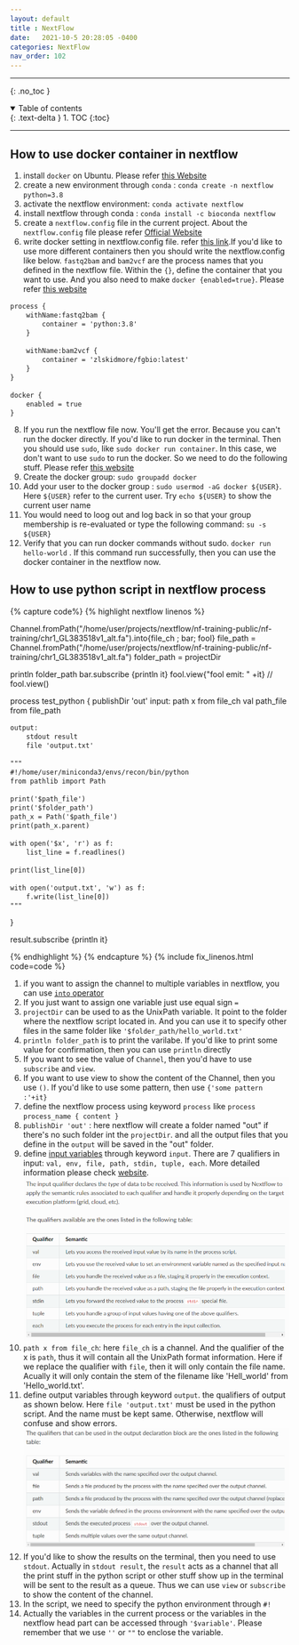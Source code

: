 ```yaml
---
layout: default
title : NextFlow
date:   2021-10-5 20:28:05 -0400
categories: NextFlow
nav_order: 102
---
```


---
{: .no_toc }

<details open markdown="block">
  <summary>
    Table of contents
  </summary>
  {: .text-delta }
1. TOC
{:toc}
</details>

---

## How to use docker container in nextflow

1. install `docker` on Ubuntu. Please refer [this Website](https://www.simplilearn.com/tutorials/docker-tutorial/how-to-install-docker-on-ubuntu)
2. create a new environment through `conda` : `conda create -n nextflow python=3.8`
3. activate the nextflow environment: `conda activate nextflow`
4. install nextflow through conda : `conda install -c bioconda nextflow `
5. create a `nextflow.config` file in the current project. About the `nextflow.config` file please refer  [Official Website](https://www.nextflow.io/docs/latest/config.html)
6. write docker setting in nextflow.config file. refer [this link](https://www.nextflow.io/docs/latest/config.html#scope-docker).If you'd like to use more different containers then you should write the nextflow.config like below. `fastq2bam` and `bam2vcf` are the process names that you defined in the nextflow file. Within the `{}`, define the container that you want to use. And you also need to make `docker {enabled=true}`. Please refer [this website](https://www.annasyme.com/docs/docker-nextflow.html)
```nextflow
process {
    withName:fastq2bam {
        container = 'python:3.8'
    }

    withName:bam2vcf {
        container = 'zlskidmore/fgbio:latest' 
    }
}

docker {
    enabled = true
}
```
8. If you run the nextflow file now. You'll get the error. Because you can't run the docker directly. If you'd like to run docker in the terminal. Then you should use `sudo`, like `sudo docker run container`. In this case, we don't want to use `sudo` to run the docker. So we need to do the following stuff. Please refer [this website](https://www.digitalocean.com/community/questions/how-to-fix-docker-got-permission-denied-while-trying-to-connect-to-the-docker-daemon-socket)
9. Create the docker group: `sudo groupadd docker`
10. Add your user to the docker group : `sudo usermod -aG docker ${USER}`. Here `${USER}` refer to the current user. Try `echo ${USER}` to show the current user name
11. You would need to loog out and log back in so that your group membership is re-evaluated or type the following command: `su -s ${USER}`
12. Verify that you can run docker commands without sudo. `docker run hello-world` . If this command run successfully, then you can use the docker container in the nextflow now.

## How to use python script in nextflow process

{% capture code%}
{% highlight nextflow linenos %}

Channel.fromPath("/home/user/projects/nextflow/nf-training-public/nf-training/chr1_GL383518v1_alt.fa").into{file_ch ; bar; fool}
file_path = Channel.fromPath("/home/user/projects/nextflow/nf-training-public/nf-training/chr1_GL383518v1_alt.fa")
folder_path = projectDir

println folder_path
bar.subscribe {println it}
fool.view{"fool emit: " +it}
// fool.view()

process test_python {
    publishDir 'out'
    input:
        path x from file_ch
        val path_file from file_path

    output:
        stdout result
        file 'output.txt'

    """
    #!/home/user/miniconda3/envs/recon/bin/python
    from pathlib import Path

    print('$path_file')
    print('$folder_path')
    path_x = Path('$path_file')
    print(path_x.parent)

    with open('$x', 'r') as f:
        list_line = f.readlines()

    print(list_line[0])

    with open('output.txt', 'w') as f:
        f.write(list_line[0])
    """

}

result.subscribe {println it}

{% endhighlight %}
{% endcapture %}
{% include fix_linenos.html code=code %}

1. if you want to assign the channel to multiple variables in nextflow, you can use [`into` operator](https://www.nextflow.io/docs/latest/operator.html#operator-into)
2. If you just want to assign one variable just use equal sign `=`
3. `projectDir` can be used to as the UnixPath variable. It point to the folder where the nextflow script located in. And you can use it to specify other files in the same folder like `'$folder_path/hello_world.txt'`
4. `println folder_path` is to print the varilabe. If you'd like to print some value for confirmation, then you can use `println` directly
5. If you want to see the value of `Channel`, then you'd have to use `subscribe` and `view`. 
6. If you want to use view to show the content of the Channel, then you use `()`. If you'd like to use some pattern, then use `{'some pattern :'+it}`
7. define the nextflow process using keyword `process` like `process process_name { content }`
8. `publishDir 'out'` : here nextflow will create a folder named "out" if there's no such folder int the `projectDir`. and all the output files that you define in the `output` will be saved in the "out" folder. 
9. define [input variables](https://www.nextflow.io/docs/latest/process.html#inputs) through keyword `input`. There are 7 qualifiers in input: `val, env, file, path, stdin, tuple, each`. More detailed information please check [website](https://www.nextflow.io/docs/latest/process.html#inputs). 
![input qualifier](/assets/images/nextflow/input_qualifier.png)
10. `path x from file_ch`: here `file_ch` is a channel. And the qualifier of the x is `path`, thus it will contain all the UnixPath format information. Here if we replace the qualifier with `file`, then it will only contain the file name. Acually it will only contain the stem of the filename like 'Hell_world' from 'Hello_world.txt'.
11. define output variables through keyword `output`. the qualifiers of output as shown below. Here `file 'output.txt'` must be used in the python script. And the name must be kept same. Otherwise, nextflow will confuse and show errors.
![output qualifier](/assets/images/nextflow/output_qualifier.png)
11. If you'd like to show the results on the terminal, then you need to use `stdout`. Actually in `stdout result`, the `result` acts as a channel that all the print stuff in the python script or other stuff show up in the terminal will be sent to the result as a queue. Thus we can use `view` or `subscribe` to show the content of the channel.
12. In the script, we need to specify the python environment through `#!`
13. Actually the variables in the current process or the variables in the nextflow head part can be accessed through `'$variable'`. Please remember that we use `''` or `""` to enclose the variable.

